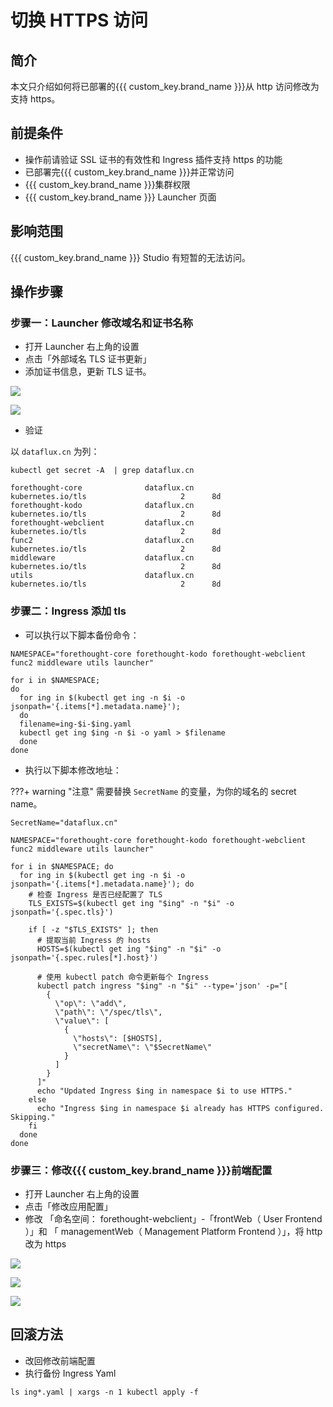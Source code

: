 # 切换 HTTPS 访问


## 简介

本文只介绍如何将已部署的{{{ custom_key.brand_name }}}从 http 访问修改为支持 https。

## 前提条件

- 操作前请验证 SSL 证书的有效性和 Ingress 插件支持 https 的功能 
- 已部署完{{{ custom_key.brand_name }}}并正常访问
- {{{ custom_key.brand_name }}}集群权限
- {{{ custom_key.brand_name }}} Launcher 页面

## 影响范围

{{{ custom_key.brand_name }}} Studio  有短暂的无法访问。

## 操作步骤

### 步骤一：Launcher 修改域名和证书名称

- 打开 Launcher 右上角的设置
- 点击「外部域名 TLS 证书更新」
- 添加证书信息，更新 TLS 证书。

![](img/launcher-ssl-config.png)

![](img/add-ssl-pem.png)

- 验证

以 `dataflux.cn` 为列：

```shell
kubectl get secret -A  | grep dataflux.cn

forethought-core              dataflux.cn                                            kubernetes.io/tls                     2      8d
forethought-kodo              dataflux.cn                                            kubernetes.io/tls                     2      8d
forethought-webclient         dataflux.cn                                            kubernetes.io/tls                     2      8d
func2                         dataflux.cn                                            kubernetes.io/tls                     2      8d
middleware                    dataflux.cn                                            kubernetes.io/tls                     2      8d
utils                         dataflux.cn                                            kubernetes.io/tls                     2      8d

```

### 步骤二：Ingress 添加 tls

- 可以执行以下脚本备份命令：

```shell
NAMESPACE="forethought-core forethought-kodo forethought-webclient func2 middleware utils launcher"

for i in $NAMESPACE;
do
  for ing in $(kubectl get ing -n $i -o jsonpath='{.items[*].metadata.name}');
  do
  filename=ing-$i-$ing.yaml
  kubectl get ing $ing -n $i -o yaml > $filename
  done
done

```

- 执行以下脚本修改地址：

???+ warning "注意"
      需要替换 `SecretName` 的变量，为你的域名的 secret name。

```shell
SecretName="dataflux.cn"

NAMESPACE="forethought-core forethought-kodo forethought-webclient func2 middleware utils launcher"

for i in $NAMESPACE; do
  for ing in $(kubectl get ing -n $i -o jsonpath='{.items[*].metadata.name}'); do
    # 检查 Ingress 是否已经配置了 TLS
    TLS_EXISTS=$(kubectl get ing "$ing" -n "$i" -o jsonpath='{.spec.tls}')

    if [ -z "$TLS_EXISTS" ]; then
      # 提取当前 Ingress 的 hosts
      HOSTS=$(kubectl get ing "$ing" -n "$i" -o jsonpath='{.spec.rules[*].host}')

      # 使用 kubectl patch 命令更新每个 Ingress
      kubectl patch ingress "$ing" -n "$i" --type='json' -p="[
        {
          \"op\": \"add\",
          \"path\": \"/spec/tls\",
          \"value\": [
            {
              \"hosts\": [$HOSTS],
              \"secretName\": \"$SecretName\"
            }
          ]
        }
      ]"
      echo "Updated Ingress $ing in namespace $i to use HTTPS."
    else
      echo "Ingress $ing in namespace $i already has HTTPS configured. Skipping."
    fi
  done
done

```

### 步骤三：修改{{{ custom_key.brand_name }}}前端配置

- 打开 Launcher 右上角的设置
- 点击「修改应用配置」
- 修改 「命名空间： forethought-webclient」-「frontWeb（ User Frontend ）」和 「 managementWeb（ Management Platform Frontend ）」，将 http 改为 https

![](img/frontweb-ssl.png)

![](img/management-ssl.png)

![](img/confirm-modification.png)

## 回滚方法

- 改回修改前端配置
- 执行备份 Ingress Yaml

```shell
ls ing*.yaml | xargs -n 1 kubectl apply -f
```

